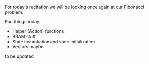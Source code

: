 For today's recitation we will be looking once again at our Fibonacci problem.

Fun things today:
- Helper (Action) functions
- BRAM stuff
- State instantiation and state initialization
- Vectors maybe

to be updated